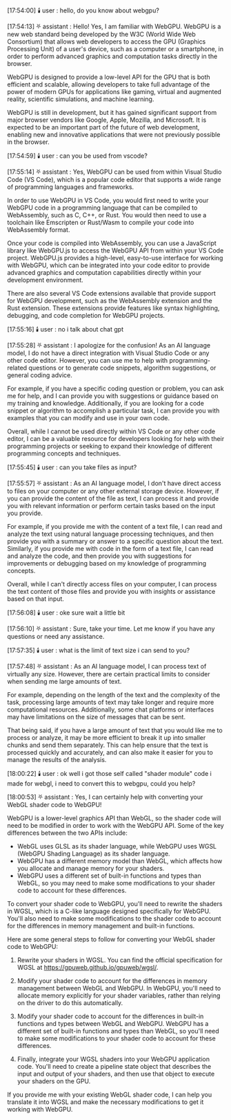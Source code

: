 [17:54:00] 🕯️ user :
hello, do you know about webgpu?

[17:54:13] ⛧ assistant :
Hello! Yes, I am familiar with WebGPU. WebGPU is a new web standard being developed by the W3C (World Wide Web Consortium) that allows web developers to access the GPU (Graphics Processing Unit) of a user's device, such as a computer or a smartphone, in order to perform advanced graphics and computation tasks directly in the browser.

WebGPU is designed to provide a low-level API for the GPU that is both efficient and scalable, allowing developers to take full advantage of the power of modern GPUs for applications like gaming, virtual and augmented reality, scientific simulations, and machine learning.

WebGPU is still in development, but it has gained significant support from major browser vendors like Google, Apple, Mozilla, and Microsoft. It is expected to be an important part of the future of web development, enabling new and innovative applications that were not previously possible in the browser.

[17:54:59] 🕯️ user :
can you be used from vscode?

[17:55:14] ⛧ assistant :
Yes, WebGPU can be used from within Visual Studio Code (VS Code), which is a popular code editor that supports a wide range of programming languages and frameworks.

In order to use WebGPU in VS Code, you would first need to write your WebGPU code in a programming language that can be compiled to WebAssembly, such as C, C++, or Rust. You would then need to use a toolchain like Emscripten or Rust/Wasm to compile your code into WebAssembly format.

Once your code is compiled into WebAssembly, you can use a JavaScript library like WebGPU.js to access the WebGPU API from within your VS Code project. WebGPU.js provides a high-level, easy-to-use interface for working with WebGPU, which can be integrated into your code editor to provide advanced graphics and computation capabilities directly within your development environment.

There are also several VS Code extensions available that provide support for WebGPU development, such as the WebAssembly extension and the Rust extension. These extensions provide features like syntax highlighting, debugging, and code completion for WebGPU projects.

[17:55:16] 🕯️ user :
no i talk about chat gpt

[17:55:28] ⛧ assistant :
I apologize for the confusion! As an AI language model, I do not have a direct integration with Visual Studio Code or any other code editor. However, you can use me to help with programming-related questions or to generate code snippets, algorithm suggestions, or general coding advice.

For example, if you have a specific coding question or problem, you can ask me for help, and I can provide you with suggestions or guidance based on my training and knowledge. Additionally, if you are looking for a code snippet or algorithm to accomplish a particular task, I can provide you with examples that you can modify and use in your own code.

Overall, while I cannot be used directly within VS Code or any other code editor, I can be a valuable resource for developers looking for help with their programming projects or seeking to expand their knowledge of different programming concepts and techniques.

[17:55:45] 🕯️ user :
can you take files as input?

[17:55:57] ⛧ assistant :
As an AI language model, I don't have direct access to files on your computer or any other external storage device. However, if you can provide the content of the file as text, I can process it and provide you with relevant information or perform certain tasks based on the input you provide.

For example, if you provide me with the content of a text file, I can read and analyze the text using natural language processing techniques, and then provide you with a summary or answer to a specific question about the text. Similarly, if you provide me with code in the form of a text file, I can read and analyze the code, and then provide you with suggestions for improvements or debugging based on my knowledge of programming concepts.

Overall, while I can't directly access files on your computer, I can process the text content of those files and provide you with insights or assistance based on that input.

[17:56:08] 🕯️ user :
oke sure wait a little bit

[17:56:10] ⛧ assistant :
Sure, take your time. Let me know if you have any questions or need any assistance.

[17:57:35] 🕯️ user :
what is the limit of text size i can send to you?

[17:57:48] ⛧ assistant :
As an AI language model, I can process text of virtually any size. However, there are certain practical limits to consider when sending me large amounts of text. 

For example, depending on the length of the text and the complexity of the task, processing large amounts of text may take longer and require more computational resources. Additionally, some chat platforms or interfaces may have limitations on the size of messages that can be sent.

That being said, if you have a large amount of text that you would like me to process or analyze, it may be more efficient to break it up into smaller chunks and send them separately. This can help ensure that the text is processed quickly and accurately, and can also make it easier for you to manage the results of the analysis.

[18:00:22] 🕯️ user :
ok well i got those self called "shader module" code i made for webgl, i need to convert this to webgpu, could you help?

[18:00:53] ⛧ assistant :
Yes, I can certainly help with converting your WebGL shader code to WebGPU! 

WebGPU is a lower-level graphics API than WebGL, so the shader code will need to be modified in order to work with the WebGPU API. Some of the key differences between the two APIs include:

- WebGL uses GLSL as its shader language, while WebGPU uses WGSL (WebGPU Shading Language) as its shader language.
- WebGPU has a different memory model than WebGL, which affects how you allocate and manage memory for your shaders.
- WebGPU uses a different set of built-in functions and types than WebGL, so you may need to make some modifications to your shader code to account for these differences.

To convert your shader code to WebGPU, you'll need to rewrite the shaders in WGSL, which is a C-like language designed specifically for WebGPU. You'll also need to make some modifications to the shader code to account for the differences in memory management and built-in functions.

Here are some general steps to follow for converting your WebGL shader code to WebGPU:

1. Rewrite your shaders in WGSL. You can find the official specification for WGSL at https://gpuweb.github.io/gpuweb/wgsl/.

2. Modify your shader code to account for the differences in memory management between WebGL and WebGPU. In WebGPU, you'll need to allocate memory explicitly for your shader variables, rather than relying on the driver to do this automatically.

3. Modify your shader code to account for the differences in built-in functions and types between WebGL and WebGPU. WebGPU has a different set of built-in functions and types than WebGL, so you'll need to make some modifications to your shader code to account for these differences.

4. Finally, integrate your WGSL shaders into your WebGPU application code. You'll need to create a pipeline state object that describes the input and output of your shaders, and then use that object to execute your shaders on the GPU.

If you provide me with your existing WebGL shader code, I can help you translate it into WGSL and make the necessary modifications to get it working with WebGPU.

